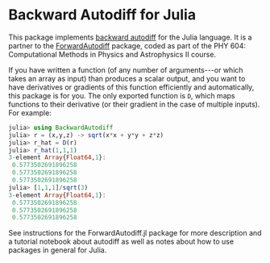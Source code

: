 # Backward Autodiff for Julia

This package implements [backward
autodiff](https://en.wikipedia.org/wiki/Automatic_differentiation#Reverse_accumulation)
for the Julia language.  It is a partner to the
[ForwardAutodiff](https://github.com/Farr-PHY-604/ForwardAutodiff.jl) package,
coded as part of the PHY 604: Computational Methods in Physics and Astrophysics
II course.  

If you have written a function (of any number of arguments---or which takes an
array as input) than produces a scalar output, and you want to have derivatives
or gradients of this function efficiently and automatically, this package is for
you.  The only exported function is `D`, which maps functions to their
derivative (or their gradient in the case of multiple inputs).  For example:

```julia
julia> using BackwardAutodiff
julia> r = (x,y,z) -> sqrt(x*x + y*y + z*z)
julia> r_hat = D(r)
julia> r_hat(1,1,1)
3-element Array{Float64,1}:
 0.5773502691896258
 0.5773502691896258
 0.5773502691896258
julia> [1,1,1]/sqrt(3)
3-element Array{Float64,1}:
 0.5773502691896258
 0.5773502691896258
 0.5773502691896258
```

See instructions for the ForwardAutodiff.jl package for more description and a
tutorial notebook about autodiff as well as notes about how to use packages in
general for Julia.  
